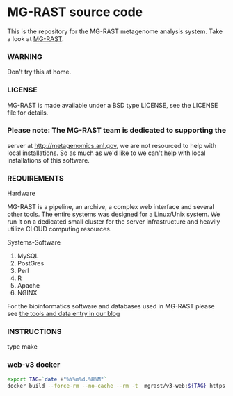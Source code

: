 MG-RAST source code 
===================

This is the repository for the MG-RAST metagenome analysis system.
Take a look at [MG-RAST](http://metagenomics.anl.gov).

### WARNING
Don't try this at home.

### LICENSE
MG-RAST is made available under a BSD type LICENSE, see the LICENSE
file for details.

### Please note: The MG-RAST team is dedicated to supporting the
server at http://metagenomics.anl.gov, we are not resourced to help
with local installations. So as much as we'd like to we can't help
with local installations of this software.


### REQUIREMENTS 

Hardware 

MG-RAST is a pipeline, an archive, a complex
web interface and several other tools. The entire systems was designed
for a Linux/Unix system. We run it on a dedicated small cluster for
the server infrastructure and heavily utilize CLOUD computing
resources.

Systems-Software

1. MySQL 
2. PostGres 
3. Perl 
4. R 
5. Apache
6. NGINX

For the bioinformatics software and databases used in MG-RAST please see 
[the tools and data entry in our blog](http://blog.metagenomics.anl.gov/tools-and-data-used-in-mg-rast/)



### INSTRUCTIONS 
type make


### web-v3 docker

```bash
export TAG=`date +"%Y%m%d.%H%M"`
docker build --force-rm --no-cache --rm -t  mgrast/v3-web:${TAG} https://raw.githubusercontent.com/MG-RAST/MG-RAST/master/dockerfiles/web/Dockerfile
```

